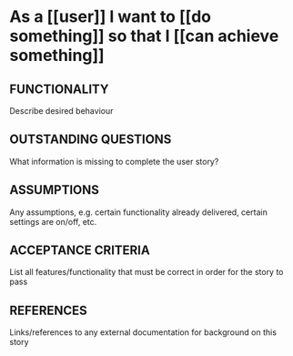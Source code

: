 # As a [[user]] I want to [[do something]] so that I [[can achieve something]]

## FUNCTIONALITY

Describe desired behaviour

## OUTSTANDING QUESTIONS

What information is missing to complete the user story?

## ASSUMPTIONS

Any assumptions, e.g. certain functionality already delivered, certain settings are on/off, etc.

## ACCEPTANCE CRITERIA

List all features/functionality that must be correct in order for the story to pass

## REFERENCES

Links/references to any external documentation for background on this story
